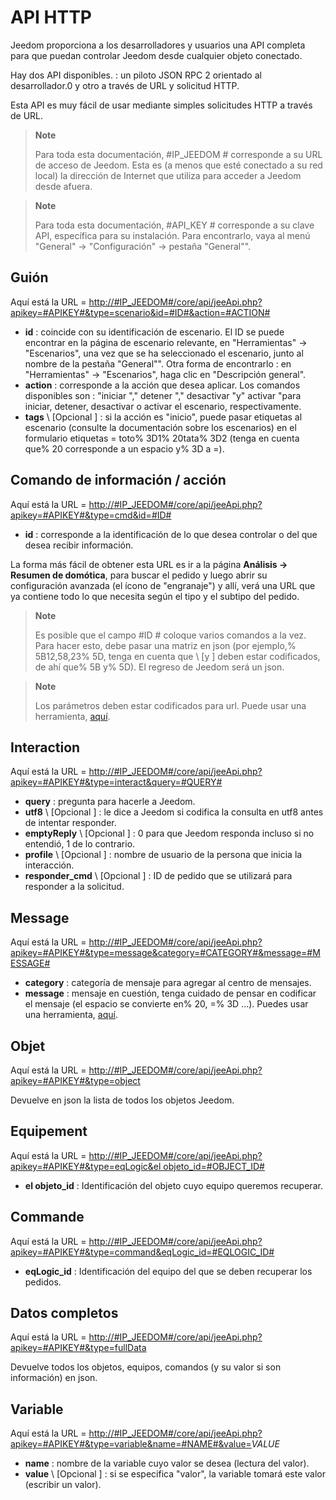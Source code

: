# API HTTP

Jeedom proporciona a los desarrolladores y usuarios una API completa para que puedan controlar Jeedom desde cualquier objeto conectado.

Hay dos API disponibles. : un piloto JSON RPC 2 orientado al desarrollador.0 y otro a través de URL y solicitud HTTP.

Esta API es muy fácil de usar mediante simples solicitudes HTTP a través de URL.

> **Note**
>
> Para toda esta documentación, \#IP\_JEEDOM \# corresponde a su URL de acceso de Jeedom. Esta es (a menos que esté conectado a su red local) la dirección de Internet que utiliza para acceder a Jeedom desde afuera.

> **Note**
>
> Para toda esta documentación, \#API\_KEY \# corresponde a su clave API, específica para su instalación. Para encontrarlo, vaya al menú "General" → "Configuración" → pestaña "General"".

## Guión

Aquí está la URL = [http://\#IP\_JEEDOM\#/core/api/jeeApi.php?apikey=\#APIKEY\#&type=scenario&id=\#ID\#&action=\#ACTION\#](http://#IP_JEEDOM#/core/api/jeeApi.php?apikey=#APIKEY#&type=scenario&id=#ID#&action=#ACTION#)

- **id** : coincide con su identificación de escenario. El ID se puede encontrar en la página de escenario relevante, en "Herramientas" → "Escenarios", una vez que se ha seleccionado el escenario, junto al nombre de la pestaña "General"". Otra forma de encontrarlo : en "Herramientas" → "Escenarios", haga clic en "Descripción general".
- **action** : corresponde a la acción que desea aplicar. Los comandos disponibles son : "iniciar "," detener "," desactivar "y" activar "para iniciar, detener, desactivar o activar el escenario, respectivamente.
- **tags** \ [Opcional \] : si la acción es &quot;inicio&quot;, puede pasar etiquetas al escenario (consulte la documentación sobre los escenarios) en el formulario etiquetas = toto% 3D1% 20tata% 3D2 (tenga en cuenta que% 20 corresponde a un espacio y% 3D a =).

##  Comando de información / acción

Aquí está la URL = [http://\#IP\_JEEDOM\#/core/api/jeeApi.php?apikey=\#APIKEY\#&type=cmd&id=\#ID\#](http://#IP_JEEDOM#/core/api/jeeApi.php?apikey=#APIKEY#&type=cmd&id=#ID#)

- **id** : corresponde a la identificación de lo que desea controlar o del que desea recibir información.

La forma más fácil de obtener esta URL es ir a la página **Análisis → Resumen de domótica**, para buscar el pedido y luego abrir su configuración avanzada (el ícono de "engranaje") y allí, verá una URL que ya contiene todo lo que necesita según el tipo y el subtipo del pedido.

> **Note**
>
> Es posible que el campo \#ID \# coloque varios comandos a la vez. Para hacer esto, debe pasar una matriz en json (por ejemplo,% 5B12,58,23% 5D, tenga en cuenta que \ [y \] deben estar codificados, de ahí que% 5B y% 5D). El regreso de Jeedom será un json.

> **Note**
>
> Los parámetros deben estar codificados para url. Puede usar una herramienta, [aquí](https://meyerweb.com/eric/tools/dencoder/).

## Interaction

Aquí está la URL = [http://\#IP\_JEEDOM\#/core/api/jeeApi.php?apikey=\#APIKEY\#&type=interact&query=\#QUERY\#](http://#IP_JEEDOM#/core/api/jeeApi.php?apikey=#APIKEY#&type=interact&query=#QUERY#)

- **query** : pregunta para hacerle a Jeedom.
- **utf8** \ [Opcional \] : le dice a Jeedom si codifica la consulta en utf8 antes de intentar responder.
- **emptyReply** \ [Opcional \] : 0 para que Jeedom responda incluso si no entendió, 1 de lo contrario.
- **profile** \ [Opcional \] : nombre de usuario de la persona que inicia la interacción.
- **responder\_cmd** \ [Opcional \] : ID de pedido que se utilizará para responder a la solicitud.

## Message

Aquí está la URL = [http://\#IP\_JEEDOM\#/core/api/jeeApi.php?apikey=\#APIKEY\#&type=message&category=\#CATEGORY\#&message=\#MESSAGE\#](http://#IP_JEEDOM#/core/api/jeeApi.php?apikey=#APIKEY#&type=message&category=#CATEGORY#&message=#MESSAGE#)

- **category** : categoría de mensaje para agregar al centro de mensajes.
- **message** : mensaje en cuestión, tenga cuidado de pensar en codificar el mensaje (el espacio se convierte en% 20, =% 3D ...). Puedes usar una herramienta, [aquí](https://meyerweb.com/eric/tools/dencoder/).

## Objet

Aquí está la URL = [http://\#IP\_JEEDOM\#/core/api/jeeApi.php?apikey=\#APIKEY\#&type=object](http://#IP_JEEDOM#/core/api/jeeApi.php?apikey=#APIKEY#&type=object)

Devuelve en json la lista de todos los objetos Jeedom.

## Equipement

Aquí está la URL = [http://\#IP\_JEEDOM\#/core/api/jeeApi.php?apikey=\#APIKEY\#&type=eqLogic&el objeto\_id=\#OBJECT\_ID\#](http://#IP_JEEDOM#/core/api/jeeApi.php?apikey=#APIKEY#&type=eqLogic&object_id=#OBJECT_ID#)

- **el objeto\_id** : Identificación del objeto cuyo equipo queremos recuperar.

## Commande

Aquí está la URL = [http://\#IP\_JEEDOM\#/core/api/jeeApi.php?apikey=\#APIKEY\#&type=command&eqLogic\_id=\#EQLOGIC\_ID\#](http://#IP_JEEDOM#/core/api/jeeApi.php?apikey=#APIKEY#&type=command&eqLogic_id=#EQLOGIC_ID#)

- **eqLogic\_id** : Identificación del equipo del que se deben recuperar los pedidos.

## Datos completos

Aquí está la URL = [http://\#IP\_JEEDOM\#/core/api/jeeApi.php?apikey=\#APIKEY\#&type=fullData](http://#IP_JEEDOM#/core/api/jeeApi.php?apikey=#APIKEY#&type=fullData)

Devuelve todos los objetos, equipos, comandos (y su valor si son información) en json.

## Variable

Aquí está la URL = [http://\#IP\_JEEDOM\#/core/api/jeeApi.php?apikey=\#APIKEY\#&type=variable&name=\#NAME\#&value=](http://#IP_JEEDOM#/core/api/jeeApi.php?apikey=#APIKEY#&type=variable&name=#NAME#&value=)*VALUE*

- **name** : nombre de la variable cuyo valor se desea (lectura del valor).
- **value** \ [Opcional \] : si se especifica &quot;valor&quot;, la variable tomará este valor (escribir un valor).
